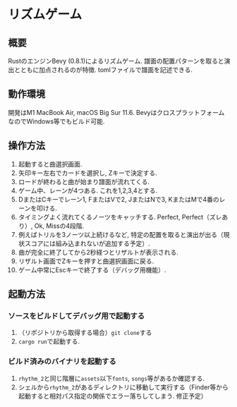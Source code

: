 # リズムゲーム

## 概要

RustのエンジンBevy (0.8.1)によるリズムゲーム.
譜面の配置パターンを取ると演出とともに加点されるのが特徴.
tomlファイルで譜面を記述できる.

## 動作環境

開発はM1 MacBook Air, macOS Big Sur 11.6.
BevyはクロスプラットフォームなのでWindows等でもビルド可能.

## 操作方法

1. 起動すると曲選択画面.
1. 矢印キー左右でカードを選択し, Zキーで決定する.
1. ロードが終わると曲が始まり譜面が流れてくる.
1. ゲーム中、レーンが4つある. これを1,2,3,4とする.
1. DまたはCキーでレーン1, FまたはVで2, JまたはNで3, KまたはMで4番のレーンを叩ける.
1. タイミングよく流れてくるノーツをキャッチする. Perfect, Perfect（ズレあり）, Ok, Missの4段階.
1. 例えばトリルを3ノーツ以上続けるなど, 特定の配置を取ると演出が出る（現状スコアには組み込まれないが追加する予定）.
1. 曲が完全に終了してから2秒経つとリザルトが表示される.
1. リザルト画面でZキーを押すと曲選択画面に戻る.
1. ゲーム中常にEscキーで終了する（デバッグ用機能）.

## 起動方法

### ソースをビルドしてデバッグ用で起動する

1. （リポジトリから取得する場合）`git clone`する
1. `cargo run`で起動する.

### ビルド済みのバイナリを起動する

1. `rhythm_2`と同じ階層に`assets`以下`fonts`, `songs`等があるか確認する.
1. シェルから`rhythm_2`があるディレクトリに移動して実行する（Finder等から起動すると相対パス指定の関係でエラー落ちしてしまう. 修正予定）
